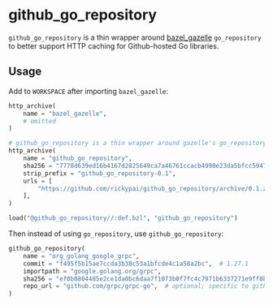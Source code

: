 # github_go_repository

`github_go_repository` is a thin wrapper around [bazel_gazelle](https://github.com/bazelbuild/bazel-gazelle/) `go_repository` to better support HTTP caching for Github-hosted Go libraries.

## Usage

Add to `WORKSPACE` after importing `bazel_gazelle`:

```python
http_archive(
    name = "bazel_gazelle",
    # omitted
)

# github_go_repository is a thin wrapper around gazelle's go_repository which supports some level of http caching
http_archive(
    name = "github_go_repository",
    sha256 = "7778d639ed16b4167d2825649ca7a46761ccacb4990e23da5bfcc59474f8ccdb",
    strip_prefix = "github_go_repository-0.1",
    urls = [
        "https://github.com/rickypai/github_go_repository/archive/0.1.zip",
    ],
)

load("@github_go_repository//:def.bzl", "github_go_repository")
```

Then instead of using `go_repository`, use `github_go_repository`:

```python
github_go_repository(
    name = "org_golang_google_grpc",
    commit = "f495f5b15ae7ccda3b38c53a1bfcde4c1a58a2bc",  # 1.27.1
    importpath = "google.golang.org/grpc",
    sha256 = "ef0b0804485e2ce1da0bc6daa7f1073b0f7fc4c7971b6337271e9ff8bc7081d1",
    repo_url = "github.com/grpc/grpc-go",  # optional; specific to github_go_repository when the repo URL is different from the importpath
)
```
